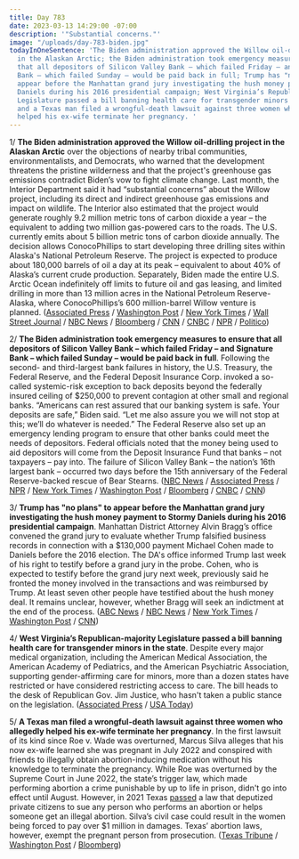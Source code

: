 ```yaml
---
title: Day 783
date: 2023-03-13 14:29:00 -07:00
description: '"Substantial concerns."'
image: "/uploads/day-783-biden.jpg"
todayInOneSentence: 'The Biden administration approved the Willow oil-drilling project
  in the Alaskan Arctic; the Biden administration took emergency measures to ensure
  that all depositors of Silicon Valley Bank – which failed Friday – and Signature
  Bank – which failed Sunday – would be paid back in full; Trump has "no plans" to
  appear before the Manhattan grand jury investigating the hush money payment to Stormy
  Daniels during his 2016 presidential campaign; West Virginia’s Republican-majority
  Legislature passed a bill banning health care for transgender minors in the state;
  and a Texas man filed a wrongful-death lawsuit against three women who allegedly
  helped his ex-wife terminate her pregnancy. '
---
```


1/ **The Biden administration approved the Willow oil-drilling project in the Alaskan Arctic** over the objections of nearby tribal communities, environmentalists, and Democrats, who warned that the development threatens the pristine wilderness and that the project's greenhouse gas emissions contradict Biden’s vow to fight climate change. Last month, the Interior Department said it had “substantial concerns” about the Willow project, including its direct and indirect greenhouse gas emissions and impact on wildlife. The Interior also estimated that the project would generate roughly 9.2 million metric tons of carbon dioxide a year – the equivalent to adding two million gas-powered cars to the roads. The U.S. currently emits about 5 billion metric tons of carbon dioxide annually. The decision allows ConocoPhillips to start developing three drilling sites within Alaska's National Petroleum Reserve. The project is expected to produce about 180,000 barrels of oil a day at its peak – equivalent to about 40% of Alaska’s current crude production. Separately, Biden made the entire U.S. Arctic Ocean indefinitely off limits to future oil and gas leasing, and limited drilling in more than 13 million acres in the National Petroleum Reserve-Alaska, where ConocoPhillips’s 600 million-barrel Willow venture is planned. ([Associated Press](https://apnews.com/article/alaska-oil-biden-willow-drilling-climate-24f135580259b9f9b245383dba921fe7) / [Washington Post](https://www.washingtonpost.com/climate-environment/2023/03/13/willow-project-alaska-biden-conocophillips/) / [New York Times](https://www.nytimes.com/2023/03/12/climate/biden-willow-arctic-drilling-restrictions.html) / [Wall Street Journal](https://www.wsj.com/articles/biden-administration-approves-drilling-project-in-alaskan-arctic-d6ee28fe?mod=hp_lead_pos2) / [NBC News](https://www.nbcnews.com/politics/white-house/biden-administration-approves-controversial-alaska-oil-drilling-projec-rcna74679) / [Bloomberg](https://www.bloomberg.com/news/articles/2023-03-13/biden-backs-giant-alaska-oil-project-despite-climate-peril?sref=MIBMEEoj) / [CNN](https://www.cnn.com/2023/03/13/politics/willow-project-alaska-oil-biden-approval-climate) / [CNBC](https://www.cnbc.com/2023/03/13/biden-interior-approves-controversial-alaska-oil-drilling-project.html) / [NPR](https://www.npr.org/2023/03/12/1163003146/alaska-drilling-protections-biden) / [Politico](https://www.politico.com/news/2023/03/13/biden-administration-approved-willow-alaska-oil-00086746))

2/ **The Biden administration took emergency measures to ensure that all depositors of Silicon Valley Bank – which failed Friday – and Signature Bank – which failed Sunday – would be paid back in full**. Following the second- and third-largest bank failures in history, the U.S. Treasury, the Federal Reserve, and the Federal Deposit Insurance Corp. invoked a so-called systemic-risk exception to back deposits beyond the federally insured ceiling of $250,000 to prevent contagion at other small and regional banks. “Americans can rest assured that our banking system is safe. Your deposits are safe,” Biden said. “Let me also assure you we will not stop at this; we’ll do whatever is needed.” The Federal Reserve also set up an emergency lending program to ensure that other banks could meet the needs of depositors. Federal officials noted that the money being used to aid depositors will come from the Deposit Insurance Fund that banks – not taxpayers – pay into. The failure of Silicon Valley Bank – the nation’s 16th largest bank – occurred two days before the 15th anniversary of the Federal Reserve-backed rescue of Bear Stearns. ([NBC News](https://www.nbcnews.com/politics/politics-news/biden-deliver-remarks-silicon-valley-bank-shutdown-rcna74622) / [Associated Press](https://apnews.com/article/silicon-valley-bank-uk-bailout-hsbc-sale-4d2da0e9c6f39c0fd8faf321a2b295cf) / [NPR](https://www.npr.org/2023/03/12/1162975615/the-u-s-takes-emergency-measures-to-protect-all-deposits-at-silicon-valley-bank) / [New York Times](https://www.nytimes.com/live/2023/03/13/business/silicon-valley-bank) / [Washington Post](https://www.washingtonpost.com/business/2023/03/13/silicon-valley-bank-intervention-live-updates/) / [Bloomberg](https://www.bloomberg.com/news/articles/2023-03-13/biden-says-he-will-seek-stronger-regulations-for-banks-lf6ugqxe?srnd=politics-vp&sref=MIBMEEoj) / [CNBC](https://www.cnbc.com/2023/03/13/wall-street-not-taxpayers-will-pay-for-the-svb-and-signature-deposit-relief-plans-.html) / [CNN](https://www.cnn.com/business/live-news/silicon-valley-bank-collapse-updates-03-13-23/index.html))

3/ **Trump has "no plans" to appear before the Manhattan grand jury investigating the hush money payment to Stormy Daniels during his 2016 presidential campaign**. Manhattan District Attorney Alvin Bragg’s office convened the grand jury to evaluate whether Trump falsified business records in connection with a $130,000 payment Michael Cohen made to Daniels before the 2016 election. The DA's office informed Trump last week of his right to testify before a grand jury in the probe. Cohen, who is expected to testify before the grand jury next week, previously said he fronted the money involved in the transactions and was reimbursed by Trump. At least seven other people have testified about the hush money deal. It remains unclear, however, whether Bragg will seek an indictment at the end of the process. ([ABC News](https://abcnews.go.com/US/trump-plans-participate-manhattan-grand-jury-probe-attorney/story?id=97821858) / [NBC News](https://www.nbcnews.com/politics/politics-news/trump-will-not-appear-grand-jury-probing-hush-money-payment-lawyer-say-rcna74632) / [New York Times](https://www.nytimes.com/2023/03/10/nyregion/trump-bragg-cohen-indictment.html) / [Washington Post](https://www.washingtonpost.com/national-security/2023/03/09/trump-new-york-grand-jury/) / [CNN](https://www.cnn.com/2023/03/13/politics/trump-grand-jury-cohen-testimony/index.html))

4/ **West Virginia’s Republican-majority Legislature passed a bill banning health care for transgender minors in the state**. Despite every major medical organization, including the American Medical Association, the American Academy of Pediatrics, and the American Psychiatric Association, supporting gender-affirming care for minors, more than a dozen states have restricted or have considered restricting access to care. The bill heads to the desk of Republican Gov. Jim Justice, who hasn't taken a public stance on the legislation. ([Associated Press](https://apnews.com/article/transgender-health-care-ban-west-virginia-da0286d7b713cc2b714a13746f537f83) / [USA Today](https://www.usatoday.com/story/news/nation/2023/03/12/west-virginia-legislature-transgender-care-ban/11460897002/))

5/ **A Texas man filed a wrongful-death lawsuit against three women who allegedly helped his ex-wife terminate her pregnancy**. In the first lawsuit of its kind since Roe v. Wade was overturned, Marcus Silva alleges that his now ex-wife learned she was pregnant in July 2022 and conspired with friends to illegally obtain abortion-inducing medication without his knowledge to terminate the pregnancy. While Roe was overturned by the Supreme Court in June 2022, the state’s trigger law, which made performing abortion a crime punishable by up to life in prison, didn't go into effect until August. However, in 2021 Texas [passed](https://whatthefuckjusthappenedtoday.com/2021/09/01/day-225/#1-texas-enacted-the-nation%E2%80%99s-the-mos) a law that deputized private citizens to sue any person who performs an abortion or helps someone get an illegal abortion. Silva’s civil case could result in the women being forced to pay over $1 million in damages. Texas’ abortion laws, however, exempt the pregnant person from prosecution. ([Texas Tribune](https://www.texastribune.org/2023/03/10/texas-abortion-lawsuit/) / [Washington Post](https://www.washingtonpost.com/politics/2023/03/10/texas-abortion-lawsuit/) / [Bloomberg](https://www.bloomberg.com/news/articles/2023-03-10/texas-man-sues-women-he-says-helped-ex-wife-with-pill-abortion?sref=MIBMEEoj))